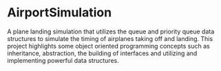 # AirportSimulation

A plane landing simulation that utilizes the queue and priority queue data structures to simulate the timing of airplanes taking off and landing.
This project highlights some object oriented programming concepts such as inheritance, abstraction, the building of interfaces and utilizing and implementing powerful data structures.

